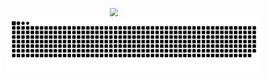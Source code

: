<img align="right" src="https://octodex.github.com/images/welcometocat.png" width="300">

![Snake animation](https://raw.githubusercontent.com/yumzi114/yumzi114/output/github-contribution-grid-snake-dark.svg)
